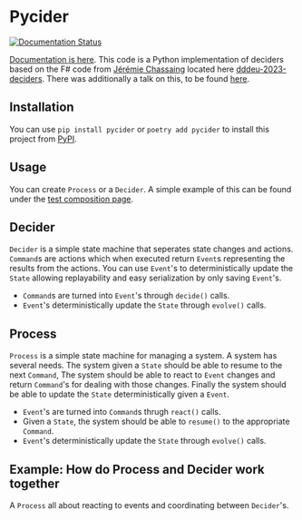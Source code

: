 # Pycider

[![Documentation Status](https://readthedocs.org/projects/pycider/badge/?version=latest)](https://pycider.readthedocs.io/en/latest/?badge=latest)

[Documentation is here](http://pycider.readthedocs.io/). This code is a Python implementation of deciders based on the F# code from [Jérémie Chassaing](https://github.com/thinkbeforecoding/) located here [dddeu-2023-deciders](https://github.com/thinkbeforecoding/dddeu-2023-deciders). There was additionally a talk on this, to be found [here](https://www.youtube.com/watch?v=72TOhMpEVlA).

## Installation

You can use `pip install pycider` or `poetry add pycider` to install this project from [PyPI](https://pypi.org/project/pycider/).

## Usage

You can create `Process` or a `Decider`. A simple example of this can be found under the [test composition page](./tests/test_compositions.py). 

## Decider 

`Decider` is a simple state machine that seperates state changes and actions. `Command`s are actions which when executed return `Event`s representing the results from the actions. You can use `Event`'s to deterministically update the `State` allowing replayability and easy serialization by only saving `Event`'s. 

* `Command`s are turned into `Event`'s through `decide()` calls.
* `Event`'s deterministically update the `State` through `evolve()` calls.

## Process

`Process` is a simple state machine for managing a system. A system has several needs. The system given a `State` should be able to resume to the next `Command`, The system should be able to react to `Event` changes and return `Command`'s for dealing with those changes. Finally the system should be able to update the `State` deterministically given a `Event`. 

* `Event`'s are turned into `Command`s thrugh `react()` calls.
* Given a `State`, the system should be able to `resume()` to the appropriate `Command`.
* `Event`'s deterministically update the `State` through `evolve()` calls.

## Example: How do Process and Decider work together

A `Process` all about reacting to events and coordinating between `Decider`'s. 
